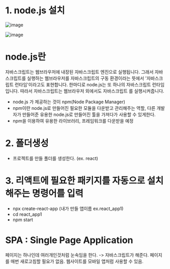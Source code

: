 # 1. node.js 설치
![image](https://github.com/sxhyxn/react_basic/assets/129706893/b4d933e5-488c-4867-bb3c-28c718a35883)

![image](https://github.com/sxhyxn/react_basic/assets/129706893/bfc32a7b-1c06-4e6c-b64b-8fceb2285f7e)


# node.js란
 자바스크립트는 웹브라우저에 내장된 자바스크립트 엔진으로 실행됩니다. 그래서 자바스크립트를 실행하는 웹브라우저를 자바스크립트의 구동 환경이라는 뜻에서 '자바스크립트 런타임'이라고도 표현합니다.
 한마디로 node.js는 또 하나의 자바스크립트 런타임입니다. 따라서 자바스크립트는 웹브라우저 외에서도 자바스크립트
 를 실행시켜줍니다.
 * node.js 가 제공하는 것이 npm(Node Package Manager)
 * npm이란 node.js로 만들어진 필요한 모듈을 다운받고 관리해주는 역할, 다른 개발자가 만들어준 유용한 node.js로 만들어진 툴을 가져다가 사용할 수 있게한다.
 * npm을 이용하여 유용한 라이브러리, 프레임워크를 다운받을 예정

# 2. 폴더생성
  * 프로젝트를 만들 폴더를 생성한다. (ex. react)
# 3. 리액트에 필요한 패키지를 자동으로 설치해주는 명령어를 입력
  * npx create-react-app (내가 만들 앱이름 ex.react_app1)
  * cd react_app1
  * npm start

# SPA : Single Page Application
 페이지는 하나인데 여러개인것처럼 눈속임을 한다. 
 -> 자바스크립트가 해준다. 페이지를 매번 새로고침할 필요가 없음.
 웹사이트를 모바일 앱처럼 사용할 수 있음.
